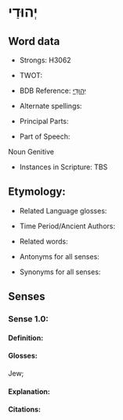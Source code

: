 # יְהוּדַי

<!-- Status: S2="NeedsEdits" -->
<!-- Lexica used for edits:   -->

## Word data

* Strongs: H3062

* TWOT: 

* BDB Reference: [יְהוּדַי](rc://en/bdb/dict/xj.ad.ac)

* Alternate spellings:

* Principal Parts:

* Part of Speech:

Noun Genitive

* Instances in Scripture: TBS

## Etymology:

* Related Language glosses:

* Time Period/Ancient Authors:

* Related words:

* Antonyms for all senses:

* Synonyms for all senses:

## Senses

### Sense 1.0:

#### Definition:

#### Glosses:

Jew; 

#### Explanation:

#### Citations:




